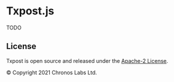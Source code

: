 # Txpost.js

TODO

## License

Txpost is open source and released under the [Apache-2 License](https://github.com/libitx/txpost-js/blob/master/LICENSE).

© Copyright 2021 Chronos Labs Ltd.